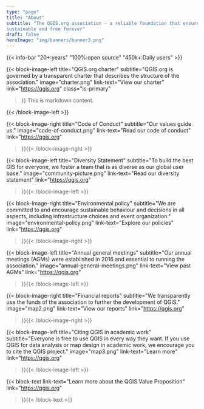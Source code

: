 ```yaml
---
type: "page"
title: "About"
subtitle: "The QGIS.org association - a reliable foundation that ensures QGIS is
sustainable and free forever"
draft: false
heroImage: "img/banners/banner3.png"
---
```


{{< info-bar 
    "20+:years"
    "100%:open source"
    "450k+:Daily users" >}}

{{< block-image-left
    title="QGIS.org charter"
    subtitle="QGIS.org is governed by a transparent charter that describes the structure of the association."
    image="charter.png"
    link-text="View our charter"
    link="https://qgis.org"
    class="is-primary"
>}}
This is markdown content.

{{< /block-image-left >}}

{{< block-image-right
    title="Code of Conduct"
    subtitle="Our values guide us."
    image="code-of-conduct.png"
    link-text="Read our code of conduct"
    link="https://qgis.org"
>}}{{< /block-image-right >}}

{{< block-image-left
    title="Diversity Statement"
    subtitle="To build the best GIS for everyone, we foster a team that is as diverse as our global user base."
    image="community-picture.png"
    link-text="Read our diversity statement"
    link="https://qgis.org"
>}}{{< /block-image-left >}}

{{< block-image-right
    title="Environmental policy"
    subtitle="We are committed to and encourage sustainable behaviour and decisions in all aspects, including infrastructure choices and event organization."
    image="environmental-policy.png"
    link-text="Explore our policies"
    link="https://qgis.org"
>}}{{< /block-image-right >}}

{{< block-image-left
    title="Annual general meetings"
    subtitle="Our annual meetings (AGMs) were established in 2016 and essential to running the association."
    image="annual-general-meetings.png"
    link-text="View past AGMs"
    link="https://qgis.org"
>}}{{< /block-image-left >}}

{{< block-image-right
    title="Financial reports"
    subtitle="We transparently use the funds of the association to further the development of QGIS."
    image="map2.png"
    link-text="View our reports"
    link="https://qgis.org"
>}}{{< /block-image-right >}}

{{< block-image-left
    title="Citing QGIS in academic work"
    subtitle="Everyone is free to use QGIS in every way they want. If you use QGIS for data analysis or map design in academic work, we encourage you to cite the QGIS project."
    image="map3.png"
    link-text="Learn more"
    link="https://qgis.org"
>}}{{< /block-image-left >}}

{{< block-text
   link-text="Learn more about the QGIS Value Proposition"
    link="https://qgis.org"

>}}{{< /block-text >}}
